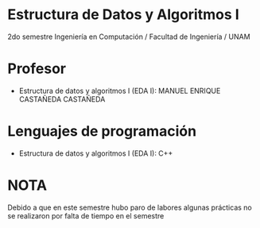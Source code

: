 # Estructura de Datos y Algoritmos I
2do semestre Ingeniería en Computación / Facultad de Ingeniería / UNAM
# Profesor
- Estructura de datos y algoritmos I (EDA I): MANUEL ENRIQUE CASTAÑEDA CASTAÑEDA
# Lenguajes de programación
- Estructura de datos y algoritmos I (EDA I): C++
# NOTA
Debido a que en este semestre hubo paro de labores algunas prácticas no se realizaron por falta de tiempo en el semestre
